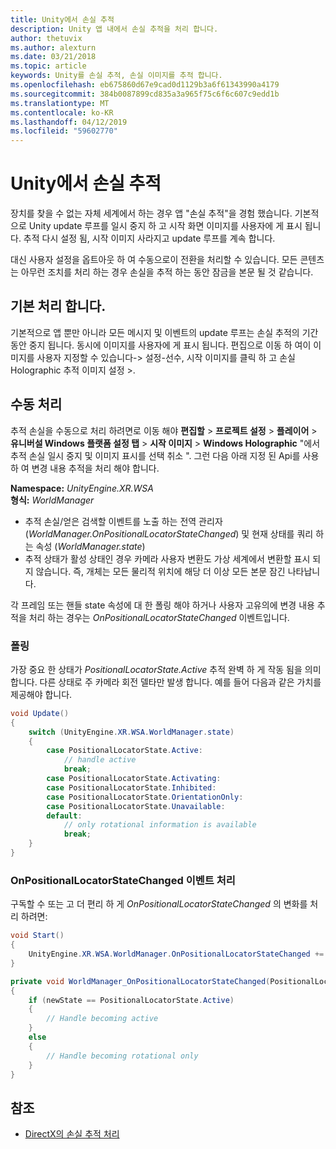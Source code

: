 ```yaml
---
title: Unity에서 손실 추적
description: Unity 앱 내에서 손실 추적을 처리 합니다.
author: thetuvix
ms.author: alexturn
ms.date: 03/21/2018
ms.topic: article
keywords: Unity를 손실 추적, 손실 이미지를 추적 합니다.
ms.openlocfilehash: eb675860d67e9cad0d1129b3a6f61343990a4179
ms.sourcegitcommit: 384b0087899cd835a3a965f75c6f6c607c9edd1b
ms.translationtype: MT
ms.contentlocale: ko-KR
ms.lasthandoff: 04/12/2019
ms.locfileid: "59602770"
---
```

# <a name="tracking-loss-in-unity"></a>Unity에서 손실 추적

장치를 찾을 수 없는 자체 세계에서 하는 경우 앱 "손실 추적"을 경험 했습니다. 기본적으로 Unity update 루프를 일시 중지 하 고 시작 화면 이미지를 사용자에 게 표시 됩니다. 추적 다시 설정 됨, 시작 이미지 사라지고 update 루프를 계속 합니다.

대신 사용자 설정을 옵트아웃 하 여 수동으로이 전환을 처리할 수 있습니다. 모든 콘텐츠는 아무런 조치를 처리 하는 경우 손실을 추적 하는 동안 잠금을 본문 될 것 같습니다.

## <a name="default-handling"></a>기본 처리 합니다.

기본적으로 앱 뿐만 아니라 모든 메시지 및 이벤트의 update 루프는 손실 추적의 기간 동안 중지 됩니다. 동시에 이미지를 사용자에 게 표시 됩니다. 편집으로 이동 하 여이 이미지를 사용자 지정할 수 있습니다-> 설정-선수, 시작 이미지를 클릭 하 고 손실 Holographic 추적 이미지 설정 >.

## <a name="manual-handling"></a>수동 처리

추적 손실을 수동으로 처리 하려면로 이동 해야 **편집할** > **프로젝트 설정** > **플레이어**  >   **유니버설 Windows 플랫폼 설정 탭** > **시작 이미지** > **Windows Holographic** "에서 추적 손실 일시 중지 및 이미지 표시를 선택 취소 ". 그런 다음 아래 지정 된 Api를 사용 하 여 변경 내용 추적을 처리 해야 합니다.

**Namespace:** *UnityEngine.XR.WSA*<br>
**형식:** *WorldManager*

* 추적 손실/얻은 검색할 이벤트를 노출 하는 전역 관리자 (*WorldManager.OnPositionalLocatorStateChanged*) 및 현재 상태를 쿼리 하는 속성 (*WorldManager.state*)
* 추적 상태가 활성 상태인 경우 카메라 사용자 변환도 가상 세계에서 변환할 표시 되지 않습니다. 즉, 개체는 모든 물리적 위치에 해당 더 이상 모든 본문 잠긴 나타납니다.

각 프레임 또는 핸들 state 속성에 대 한 폴링 해야 하거나 사용자 고유의에 변경 내용 추적을 처리 하는 경우는 *OnPositionalLocatorStateChanged* 이벤트입니다.

### <a name="polling"></a>폴링

가장 중요 한 상태가 *PositionalLocatorState.Active* 추적 완벽 하 게 작동 됨을 의미 합니다. 다른 상태로 주 카메라 회전 델타만 발생 합니다. 예를 들어 다음과 같은 가치를 제공해야 합니다.

```cs
void Update()
{
    switch (UnityEngine.XR.WSA.WorldManager.state)
    {
        case PositionalLocatorState.Active:
            // handle active
            break;
        case PositionalLocatorState.Activating:
        case PositionalLocatorState.Inhibited:
        case PositionalLocatorState.OrientationOnly:
        case PositionalLocatorState.Unavailable:
        default:
            // only rotational information is available
            break;
    }
}
```

### <a name="handling-the-onpositionallocatorstatechanged-event"></a>OnPositionalLocatorStateChanged 이벤트 처리

구독할 수 또는 고 더 편리 하 게 *OnPositionalLocatorStateChanged* 의 변화를 처리 하려면:

```cs
void Start()
{
    UnityEngine.XR.WSA.WorldManager.OnPositionalLocatorStateChanged += WorldManager_OnPositionalLocatorStateChanged;
}

private void WorldManager_OnPositionalLocatorStateChanged(PositionalLocatorState oldState, PositionalLocatorState newState)
{
    if (newState == PositionalLocatorState.Active)
    {
        // Handle becoming active
    }
    else
    {
        // Handle becoming rotational only
    }
}
```

## <a name="see-also"></a>참조
* [DirectX의 손실 추적 처리](coordinate-systems-in-directx.md#handling-tracking-loss)
